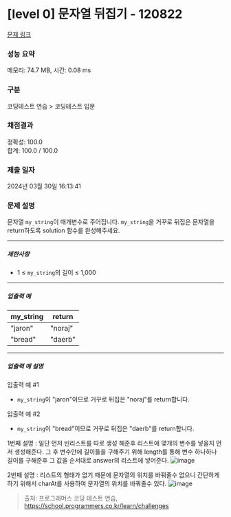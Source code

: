 # [level 0] 문자열 뒤집기 - 120822 

[문제 링크](https://school.programmers.co.kr/learn/courses/30/lessons/120822) 

### 성능 요약

메모리: 74.7 MB, 시간: 0.08 ms

### 구분

코딩테스트 연습 > 코딩테스트 입문

### 채점결과

정확성: 100.0<br/>합계: 100.0 / 100.0

### 제출 일자

2024년 03월 30일 16:13:41

### 문제 설명

<p>문자열 <code>my_string</code>이 매개변수로 주어집니다. <code>my_string</code>을 거꾸로 뒤집은 문자열을 return하도록 solution 함수를 완성해주세요.</p>

<hr>

<h5>제한사항</h5>

<ul>
<li>1 ≤ <code>my_string</code>의 길이 ≤ 1,000</li>
</ul>

<hr>

<h5>입출력 예</h5>
<table class="table">
        <thead><tr>
<th>my_string</th>
<th>return</th>
</tr>
</thead>
        <tbody><tr>
<td>"jaron"</td>
<td>"noraj"</td>
</tr>
<tr>
<td>"bread"</td>
<td>"daerb"</td>
</tr>
</tbody>
      </table>
<hr>

<h5>입출력 예 설명</h5>

<p>입출력 예 #1</p>

<ul>
<li><code>my_string</code>이 "jaron"이므로 거꾸로 뒤집은 "noraj"를 return합니다.</li>
</ul>

<p>입출력 예 #2</p>

<ul>
<li><code>my_string</code>이 "bread"이므로 거꾸로 뒤집은 "daerb"를 return합니다.</li>
</ul>

1번째 설명 : 일단 먼저 빈리스트를 따로 생성 해준후 리스트에 몇개의 변수를
넣을지 먼저 생성해준다. 그 후 변수안에 길이들을 구해주기 위해
length를 통해 변수 하나하나 길이를 구해준후 그 값을 순서대로 answer의
리스트에 넣어준다.
![image](https://github.com/imhyeongjong/Algorithm/assets/85678935/68e2d5fb-fc4e-42d5-9652-ef0b325ccb5a)


2번째 설명 : 리스트의 형태가 없기 때문에 문자열의 위치를 바꿔줄수 없으니
간단하게 하기 위해서 charAt를 사용하여 문자열의 위치를 바꿔줄수 있다.
![image](https://github.com/imhyeongjong/Algorithm/assets/85678935/fe0c7617-e35a-4c62-a4ae-d49fbbd1a839)


> 출처: 프로그래머스 코딩 테스트 연습, https://school.programmers.co.kr/learn/challenges
